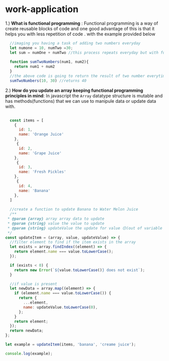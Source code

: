 # work-application

1.) **What is functional programming** : Functional programming is a way of create reusable blocks of code and one good advantage of this is that it helps you with less repetition of code .
with the example provided below
```javascript
  //imaging you having a task of adding two numbers everyday
  let numone = 10, numTwo =30;
  let sum = numOne + numTwo //this process repeats everyday but with functional programming and is not maintainable or reusable
  
  function sumTwoNumbers(num1, num2){
    return num1 + num2
  }
  //the above code is going to return the result of two number everytime you invoke it
  sumTwoNumbers(10, 30) //returns 40
```

2.) **How do you update an array keeping functional programming principles in mind**: In javascript the `Array` datatype structure is mutable and has methods(functions) that we can use to 
manipule data or update data with.
```javascript
  
  const items = [
    {
      id: 1,
      name: 'Orange Juice'
    },
     {
      id: 2,
      name: 'Grape Juice'
    },
     {
      id: 3,
      name: 'Fresh Pickles'
    },
     {
      id: 4,
      name: 'Banana'
    },
  ]
  
  //create a function to update Banana to Water Melon Juice
  /**
 * @param {array} array array data to update
 * @param {string} value the value to update
 * @param {string} updateValue the update for value 😔(out of variable keywords to use)
 */
const updateItem = (array, value, updateValue) => {
  //filter element to find if the item exists in the array
  let exists = array.findIndex((element) => {
    return element.name === value.toLowerCase();
  });

  if (exists < 0) {
    return new Error(`${value.toLowerCase()} does not exist`);
  }

  //if value is present
  let newData = array.map((element) => {
    if (element.name === value.toLowerCase()) {
      return {
        ...element,
        name: updateValue.toLowerCase(0),
      };
    }
    return element;
  });
  return newData;
};

let example = updateItem(items, 'banana', 'creame juice');

console.log(example);

```
